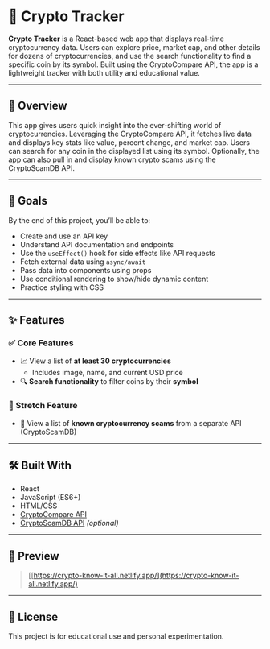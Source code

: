 # 💸 Crypto Tracker

**Crypto Tracker** is a React-based web app that displays real-time cryptocurrency data. Users can explore price, market cap, and other details for dozens of cryptocurrencies, and use the search functionality to find a specific coin by its symbol. Built using the CryptoCompare API, the app is a lightweight tracker with both utility and educational value.

---

## 🧠 Overview

This app gives users quick insight into the ever-shifting world of cryptocurrencies. Leveraging the CryptoCompare API, it fetches live data and displays key stats like value, percent change, and market cap. Users can search for any coin in the displayed list using its symbol. Optionally, the app can also pull in and display known crypto scams using the CryptoScamDB API.

---

## 🎯 Goals

By the end of this project, you’ll be able to:

- Create and use an API key
- Understand API documentation and endpoints
- Use the `useEffect()` hook for side effects like API requests
- Fetch external data using `async/await`
- Pass data into components using props
- Use conditional rendering to show/hide dynamic content
- Practice styling with CSS

---

## ✨ Features

### ✅ Core Features

- 📈 View a list of **at least 30 cryptocurrencies**
  - Includes image, name, and current USD price
- 🔍 **Search functionality** to filter coins by their **symbol**

### 🌟 Stretch Feature

- 🚨 View a list of **known cryptocurrency scams** from a separate API (CryptoScamDB)

---

## 🛠️ Built With

- React
- JavaScript (ES6+)
- HTML/CSS
- [CryptoCompare API](https://min-api.cryptocompare.com/)
- [CryptoScamDB API](https://github.com/MindFy-Corp/CryptoScamDB) _(optional)_

---

## 📸 Preview

> [[https://crypto-know-it-all.netlify.app/](https://crypto-know-it-all.netlify.app/)

---

## 📄 License

This project is for educational use and personal experimentation.
